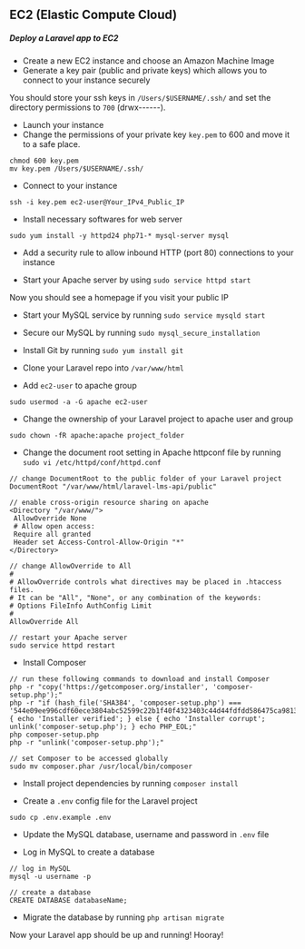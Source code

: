 ## EC2 (Elastic Compute Cloud)

##### Deploy a Laravel app to EC2

- Create a new EC2 instance and choose an Amazon Machine Image
- Generate a key pair (public and private keys) which allows you to connect to your instance securely

You should store your ssh keys in `/Users/$USERNAME/.ssh/` and set the directory permissions to `700` (drwx------).

- Launch your instance
- Change the permissions of your private key `key.pem` to 600 and move it to a safe place.

```
chmod 600 key.pem
mv key.pem /Users/$USERNAME/.ssh/
```

- Connect to your instance

```
ssh -i key.pem ec2-user@Your_IPv4_Public_IP
```

- Install necessary softwares for web server

```
sudo yum install -y httpd24 php71-* mysql-server mysql
```

- Add a security rule to allow inbound HTTP (port 80) connections to your instance

- Start your Apache server by using `sudo service httpd start`

Now you should see a homepage if you visit your public IP

- Start your MySQL service by running `sudo service mysqld start`

- Secure our MySQL by running `sudo mysql_secure_installation`

- Install Git by running `sudo yum install git`

- Clone your Laravel repo into `/var/www/html`

- Add `ec2-user` to apache group

```
sudo usermod -a -G apache ec2-user
```

- Change the ownership of your Laravel project to apache user and group

```
sudo chown -fR apache:apache project_folder
```

- Change the document root setting in Apache httpconf file by running `sudo vi /etc/httpd/conf/httpd.conf`

```
// change DocumentRoot to the public folder of your Laravel project
DocumentRoot "/var/www/html/laravel-lms-api/public"

// enable cross-origin resource sharing on apache
<Directory "/var/www/">
 AllowOverride None
 # Allow open access:
 Require all granted
 Header set Access-Control-Allow-Origin "*"
</Directory>

// change AllowOverride to All
#
# AllowOverride controls what directives may be placed in .htaccess files.
# It can be "All", "None", or any combination of the keywords:
# Options FileInfo AuthConfig Limit
#
AllowOverride All

// restart your Apache server
sudo service httpd restart
```

- Install Composer

```
// run these following commands to download and install Composer
php -r "copy('https://getcomposer.org/installer', 'composer-setup.php');"
php -r "if (hash_file('SHA384', 'composer-setup.php') === '544e09ee996cdf60ece3804abc52599c22b1f40f4323403c44d44fdfdd586475ca9813a858088ffbc1f233e9b180f061') { echo 'Installer verified'; } else { echo 'Installer corrupt'; unlink('composer-setup.php'); } echo PHP_EOL;"
php composer-setup.php
php -r "unlink('composer-setup.php');"

// set Composer to be accessed globally
sudo mv composer.phar /usr/local/bin/composer
```

- Install project dependencies by running `composer install`

- Create a `.env` config file for the Laravel project

```
sudo cp .env.example .env
```

- Update the MySQL database, username and password in `.env` file

- Log in MySQL to create a database

```
// log in MySQL
mysql -u username -p

// create a database
CREATE DATABASE databaseName;
```

- Migrate the database by running `php artisan migrate`

Now your Laravel app should be up and running! Hooray!

 
